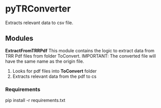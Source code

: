 # pyTRConverter
Extracts relevant data to csv file. 

## Modules
**ExtractFromTRRPdf**
This module contains the logic to extract data from TRR Pdf files from folder ToConvert.
IMPORTANT: The converted file will have the same name as the origin file.
1. Looks for pdf files into **ToConvert** folder   
2. Extracts relevant data from the pdf to cs


### Requirements
pip install -r requirements.txt 